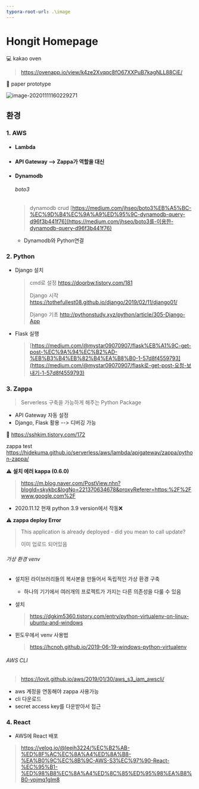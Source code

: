```yaml
---
typora-root-url: .\image
---
```


# Hongit Homepage

:computer: kakao oven

> https://ovenapp.io/view/k4ze2Xvqqc8fO67XXPuB7kagNLL88CiE/

:page_with_curl: paper prototype

![image-20201111160229271](../image/image-20201111160229271.png)

## 환경

### 1. AWS

- #### Lambda

- #### API Gateway --> Zappa가 역할을 대신

- #### Dynamodb

  ###### boto3

  > dynamodb crud [https://medium.com/jhseo/boto3%EB%A5%BC-%EC%9D%B4%EC%9A%A9%ED%95%9C-dynamodb-query-d96f3b441f76](https://medium.com/jhseo/boto3를-이용한-dynamodb-query-d96f3b441f76)

  - Dynamodb와 Python연결

### 2. Python

- Django 설치

  > cmd로 설정 https://doorbw.tistory.com/181
  >
  > Django 시작 https://tothefullest08.github.io/django/2019/02/11/django01/
  >
  > Django 기초 http://pythonstudy.xyz/python/article/305-Django-App
  
- Flask 실행

  > [https://medium.com/@mystar09070907/flask%EB%A1%9C-get-post-%EC%9A%94%EC%B2%AD-%EB%B3%B4%EB%82%B4%EA%B8%B0-1-57d8f4559793](https://medium.com/@mystar09070907/flask로-get-post-요청-보내기-1-57d8f4559793)

### 3. Zappa

> Serverless 구축을 가능하게 해주는 Python Package

- API Gateway 자동 설정
- Django, Flask 활용 --> 디버깅 가능

:link: https://sshkim.tistory.com/172

zappa test https://hidekuma.github.io/serverless/aws/lambda/apigateway/zappa/python-zappa/

:warning: **설치 에러 kappa (0.6.0)**

> https://m.blog.naver.com/PostView.nhn?blogId=skykbc&logNo=221370634678&proxyReferer=https:%2F%2Fwww.google.com%2F

- 2020.11.12 현재 python 3.9 version에서 작동:x:

:warning: **zappa deploy Error**

> This application is already deployed - did you mean to call update?
>
> 이미 업로드 되어있음

###### 가상 환경 venv

- 설치된 라이브러리들의 복사본을 만들어서 독립적인 가상 환경 구축

  - 하나의 기기에서 여러개의 프로젝트가 가지는 다른 의존성을 다룰 수 있음

- 설치

  > https://dgkim5360.tistory.com/entry/python-virtualenv-on-linux-ubuntu-and-windows

- 윈도우에서 venv 사용법

  > https://hcnoh.github.io/2019-06-19-windows-python-virtualenv

###### AWS CLI

> https://lovit.github.io/aws/2019/01/30/aws_s3_iam_awscli/

- aws 계정을 연동해야 zappa 사용가능
- cli 다운로드
- secret access key를 다운받아서 접근



### 4. React

- AWS에 React 배포

> https://velog.io/@leejh3224/%EC%B2%AB-%ED%8F%AC%EC%8A%A4%ED%8A%B8-%EA%B0%9C%EC%8B%9C-AWS-S3%EC%97%90-React-%EC%95%B1-%ED%98%B8%EC%8A%A4%ED%8C%85%ED%95%98%EA%B8%B0-vpjmq1glm8